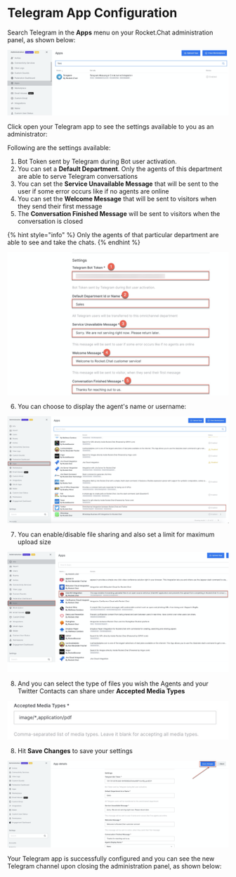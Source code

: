 # Telegram App Configuration

Search Telegram in the **Apps** menu on your Rocket.Chat administration panel, as shown below:

![](../../../../../.gitbook/assets/image%20%28503%29.png)

Click open your Telegram app to see the settings available to you as an administrator: 

Following are the settings available:

1. Bot Token sent by Telegram during Bot user activation.
2. You can set a **Default Department**. Only the agents of this department are able to serve Telegram conversations
3. You can set the **Service Unavailable Message** that will be sent to the user if some error occurs like if no agents are online
4. You can set the **Welcome Message** that will be sent to visitors when they send their first message
5. The **Conversation Finished Message** will be sent to visitors when the conversation is closed

{% hint style="info" %}
Only the agents of that particular department are able to see and take the chats.
{% endhint %}

 

![](../../../../../.gitbook/assets/image%20%28521%29.png)

6.  You can choose to display the agent's name or username:

![](../../../../../.gitbook/assets/image%20%28399%29.png)

7. You can enable/disable file sharing and also set a limit for maximum upload size

![](../../../../../.gitbook/assets/image%20%28391%29.png)

8. And you can select the type of files you wish the Agents and your Twitter Contacts can share under **Accepted Media Types**

![](../../../../../.gitbook/assets/image%20%28495%29.png)

8. Hit **Save Changes** to save your settings

![](../../../../../.gitbook/assets/image%20%28536%29.png)

Your Telegram app is successfully configured and you can see the new Telegram channel upon closing the administration panel, as shown below:

